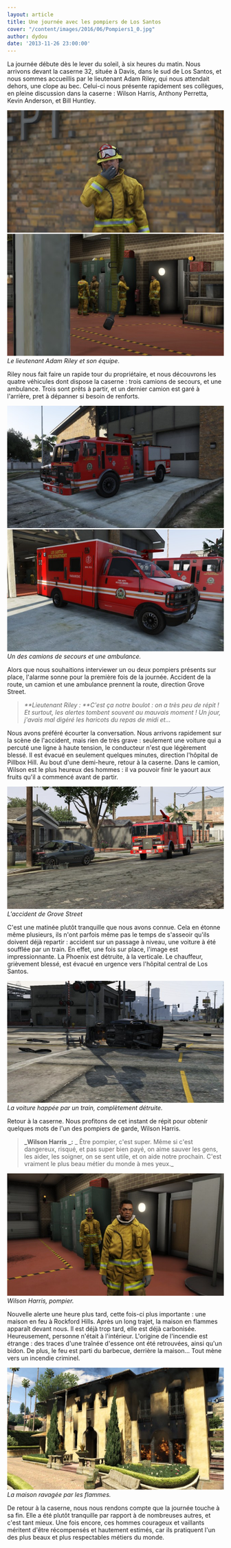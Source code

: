 ```yaml
---
layout: article
title: Une journée avec les pompiers de Los Santos
cover: "/content/images/2016/06/Pompiers1_0.jpg"
author: dydou
date: '2013-11-26 23:00:00'
---
```


La journée débute dès le lever du soleil, à six heures du matin. Nous arrivons devant la caserne 32, située à Davis, dans le sud de Los Santos, et nous sommes accueillis par le lieutenant Adam Riley, qui nous attendait dehors, une clope au bec. Celui-ci nous présente rapidement ses collègues, en pleine discussion dans la caserne : Wilson Harris, Anthony Perretta, Kevin Anderson, et Bill Huntley.

![](  /content/images/2016/06/Pompiers5.jpg)[![](  /content/images/2016/06/Pompiers8.jpg)](  /content/images/2016/06/Pompiers8.jpg)  
_Le lieutenant Adam Riley et son équipe_.

Riley nous fait faire un rapide tour du propriétaire, et nous découvrons les quatre véhicules dont dispose la caserne : trois camions de secours, et une ambulance. Trois sont prêts à partir, et un dernier camion est garé à l'arrière, pret à dépanner si besoin de renforts.

![](  /content/images/2016/06/Pompiers4.jpg) ![](  /content/images/2016/06/Pompiers3.jpg)  
_Un des camions de secours et une ambulance._

Alors que nous souhaitions interviewer un ou deux pompiers présents sur place, l'alarme sonne pour la première fois de la journée. Accident de la route, un camion et une ambulance prennent la route, direction Grove Street.

> _\*\*Lieutenant Riley : \*\*C'est ça notre boulot : on a très peu de répit ! Et surtout, les alertes tombent souvent au mauvais moment ! Un jour, j'avais mal digéré les haricots du repas de midi et..._

Nous avons préféré écourter la conversation. Nous arrivons rapidement sur la scène de l'accident, mais rien de très grave : seulement une voiture qui a percuté une ligne à haute tension, le conducteur n'est que légèrement blessé. Il est évacué en seulement quelques minutes, direction l'hôpital de Pillbox Hill. Au bout d'une demi-heure, retour à la caserne. Dans le camion, Wilson est le plus heureux des hommes : il va pouvoir finir le yaourt aux fruits qu'il a commencé avant de partir.

![](  /content/images/2016/06/Pompiers10.jpg)  
_L'accident de Grove Street_

C'est une matinée plutôt tranquille que nous avons connue. Cela en étonne même plusieurs, ils n'ont parfois même pas le temps de s'asseoir qu'ils doivent déjà repartir : accident sur un passage à niveau, une voiture à été soufflée par un train. En effet, une fois sur place, l'image est impressionnante. La Phoenix est détruite, à la verticale. Le chauffeur, grièvement blessé, est évacué en urgence vers l'hôpital central de Los Santos.

![](  /content/images/2016/06/Pompiers11.jpg)  
_La voiture happée par un train, complètement détruite._

Retour à la caserne. Nous profitons de cet instant de répit pour obtenir quelques mots de l'un des pompiers de garde, Wilson Harris.

> **\_Wilson Harris \_:** \_ Être pompier, c'est super. Même si c'est dangereux, risqué, et pas super bien payé, on aime sauver les gens, les aider, les soigner, on se sent utile, et on aide notre prochain. C'est vraiment le plus beau métier du monde à mes yeux.\_

![](  /content/images/2016/06/Pompiers9.jpg)  
_Wilson Harris, pompier._

Nouvelle alerte une heure plus tard, cette fois-ci plus importante : une maison en feu à Rockford Hills. Après un long trajet, la maison en flammes apparaît devant nous. Il est déjà trop tard, elle est déjà carbonisée. Heureusement, personne n'était à l'intérieur. L'origine de l'incendie est étrange : des traces d'une traînée d'essence ont été retrouvées, ainsi qu'un bidon. De plus, le feu est parti du barbecue, derrière la maison... Tout mène vers un incendie criminel.

![](  /content/images/2016/06/Pompiers12.jpg)  
_La maison ravagée par les flammes._

De retour à la caserne, nous nous rendons compte que la journée touche à sa fin. Elle a été plutôt tranquille par rapport à de nombreuses autres, et c'est tant mieux. Une fois encore, ces hommes courageux et vaillants méritent d'être récompensés et hautement estimés, car ils pratiquent l'un des plus beaux et plus respectables métiers du monde.

<!--kg-card-end: markdown-->
